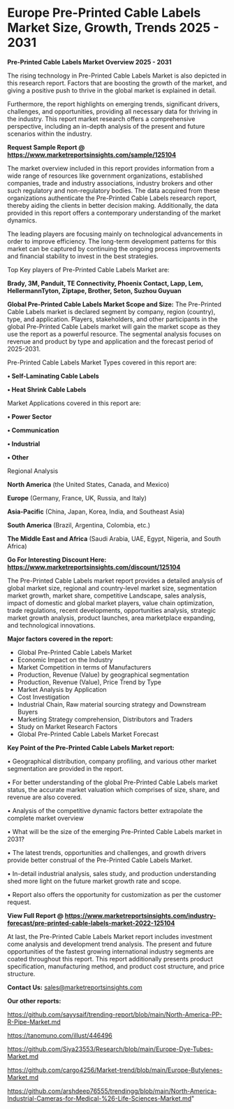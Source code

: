  # Europe Pre-Printed Cable Labels Market Size, Growth, Trends 2025 - 2031

<Strong> Pre-Printed Cable Labels Market Overview 2025 - 2031</strong>

The rising technology in Pre-Printed Cable Labels Market is also depicted in this research report. Factors that are boosting the growth of the market, and giving a positive push to thrive in the global market is explained in detail.

Furthermore, the report highlights on emerging trends, significant drivers, challenges, and opportunities, providing all necessary data for thriving in the industry. This report market research offers a comprehensive perspective, including an in-depth analysis of the present and future scenarios within the industry.

<strong>Request Sample Report @ <a href=https://www.marketreportsinsights.com/sample/125104>https://www.marketreportsinsights.com/sample/125104</a></strong>

The market overview included in this report provides information from a wide range of resources like government organizations, established companies, trade and industry associations, industry brokers and other such regulatory and non-regulatory bodies. The data acquired from these organizations authenticate the Pre-Printed Cable Labels research report, thereby aiding the clients in better decision making. Additionally, the data provided in this report offers a contemporary understanding of the market dynamics.

The leading players are focusing mainly on technological advancements in order to improve efficiency. The long-term development patterns for this market can be captured by continuing the ongoing process improvements and financial stability to invest in the best strategies.

Top Key players of Pre-Printed Cable Labels Market are:

<strong>Brady, 3M, Panduit, TE Connectivity, Phoenix Contact, Lapp, Lem, HellermannTyton, Ziptape, Brother, Seton, Suzhou Guyuan</strong>

<strong><b>Global Pre-Printed Cable Labels Market Scope and Size:</b></strong>
The Pre-Printed Cable Labels market is declared segment by company, region (country), type, and application. Players, stakeholders, and other participants in the global Pre-Printed Cable Labels market will gain the market scope as they use the report as a powerful resource. The segmental analysis focuses on revenue and product by type and application and the forecast period of 2025-2031.

Pre-Printed Cable Labels Market Types covered in this report are:

<strong>• Self-Laminating Cable Labels

• Heat Shrink Cable Labels</strong>

Market Applications covered in this report are:

<strong>• Power Sector

• Communication

• Industrial

• Other</strong> 

Regional Analysis

<strong>North America</strong> (the United States, Canada, and Mexico)

<strong>Europe</strong> (Germany, France, UK, Russia, and Italy)

<strong>Asia-Pacific</strong> (China, Japan, Korea, India, and Southeast Asia)

<strong>South America</strong> (Brazil, Argentina, Colombia, etc.)

<strong>The Middle East and Africa</strong> (Saudi Arabia, UAE, Egypt, Nigeria, and South Africa)

<strong>Go For Interesting Discount Here: <a href=https://www.marketreportsinsights.com/discount/125104>https://www.marketreportsinsights.com/discount/125104</a></strong>

The Pre-Printed Cable Labels market report provides a detailed analysis of global market size, regional and country-level market size, segmentation market growth, market share, competitive Landscape, sales analysis, impact of domestic and global market players, value chain optimization, trade regulations, recent developments, opportunities analysis, strategic market growth analysis, product launches, area marketplace expanding, and technological innovations.

<strong><b>Major factors covered in the report:</b></strong>
<ul>
  <li>Global Pre-Printed Cable Labels Market </li>
  <li>Economic Impact on the Industry</li>
  <li>Market Competition in terms of Manufacturers</li>
  <li>Production, Revenue (Value) by geographical segmentation</li>
  <li>Production, Revenue (Value), Price Trend by Type</li>
  <li>Market Analysis by Application</li>
  <li>Cost Investigation</li>
  <li>Industrial Chain, Raw material sourcing strategy and Downstream Buyers</li>
  <li>Marketing Strategy comprehension, Distributors and Traders</li>
  <li>Study on Market Research Factors</li>
  <li>Global Pre-Printed Cable Labels Market Forecast</li>
</ul>

<strong><b>Key Point of the Pre-Printed Cable Labels Market report:</b></strong>

• Geographical distribution, company profiling, and various other market segmentation are provided in the report.

• For better understanding of the global Pre-Printed Cable Labels market status, the accurate market valuation which comprises of size, share, and revenue are also covered.

• Analysis of the competitive dynamic factors better extrapolate the complete market overview

• What will be the size of the emerging Pre-Printed Cable Labels market in 2031?

• The latest trends, opportunities and challenges, and growth drivers provide better construal of the Pre-Printed Cable Labels Market.

• In-detail industrial analysis, sales study, and production understanding shed more light on the future market growth rate and scope.

• Report also offers the opportunity for customization as per the customer request.

<strong><b>View Full Report @ <a href=https://www.marketreportsinsights.com/industry-forecast/pre-printed-cable-labels-market-2022-125104>https://www.marketreportsinsights.com/industry-forecast/pre-printed-cable-labels-market-2022-125104</a></b></strong>


At last, the Pre-Printed Cable Labels Market report includes investment come analysis and development trend analysis. The present and future opportunities of the fastest growing international industry segments are coated throughout this report. This report additionally presents product specification, manufacturing method, and product cost structure, and price structure.

<strong>Contact Us:</strong>
sales@marketreportsinsights.com

<strong>Our other reports:</strong>

<a href=https://github.com/sayysaif/trending-report/blob/main/North-America-PP-R-Pipe-Market.md>https://github.com/sayysaif/trending-report/blob/main/North-America-PP-R-Pipe-Market.md</a>

<a href=https://tanomuno.com/illust/446496>https://tanomuno.com/illust/446496</a>

<a href=https://github.com/Siya23553/Research/blob/main/Europe-Dye-Tubes-Market.md>https://github.com/Siya23553/Research/blob/main/Europe-Dye-Tubes-Market.md</a>

<a href=https://github.com/cargo4256/Market-trend/blob/main/Europe-Butylenes-Market.md>https://github.com/cargo4256/Market-trend/blob/main/Europe-Butylenes-Market.md</a>

<a href=https://github.com/arshdeep76555/trendingg/blob/main/North-America-Industrial-Cameras-for-Medical-%26-Life-Sciences-Market.md>https://github.com/arshdeep76555/trendingg/blob/main/North-America-Industrial-Cameras-for-Medical-%26-Life-Sciences-Market.md</a>"
